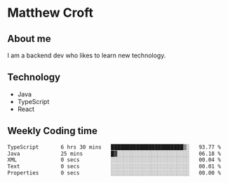 # Matthew Croft

## About me
I am a backend dev who likes to learn new technology. 

## Technology
- Java
- TypeScript
- React

## Weekly Coding time
<!--START_SECTION:waka-->

```txt
TypeScript       6 hrs 30 mins   ███████████████████████▒░   93.77 %
Java             25 mins         █▓░░░░░░░░░░░░░░░░░░░░░░░   06.18 %
XML              0 secs          ░░░░░░░░░░░░░░░░░░░░░░░░░   00.04 %
Text             0 secs          ░░░░░░░░░░░░░░░░░░░░░░░░░   00.01 %
Properties       0 secs          ░░░░░░░░░░░░░░░░░░░░░░░░░   00.00 %
```

<!--END_SECTION:waka-->
